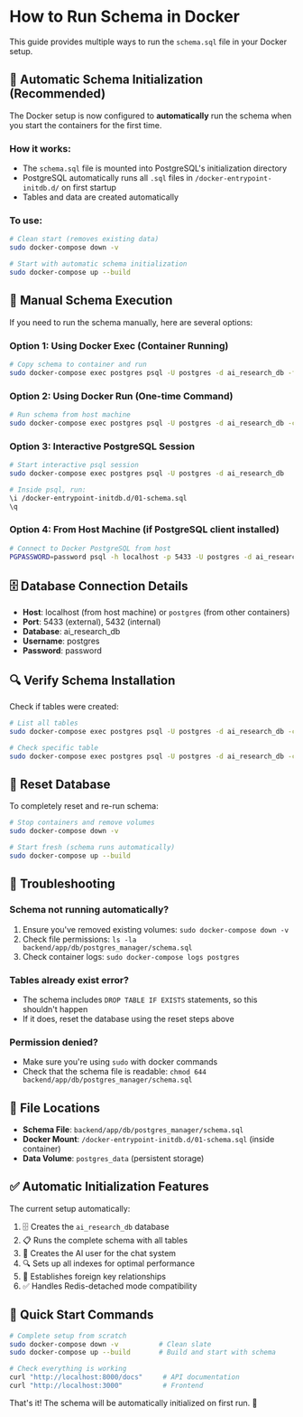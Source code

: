 # How to Run Schema in Docker

This guide provides multiple ways to run the `schema.sql` file in your Docker setup.

## 🚀 Automatic Schema Initialization (Recommended)

The Docker setup is now configured to **automatically** run the schema when you start the containers for the first time.

### How it works:
- The `schema.sql` file is mounted into PostgreSQL's initialization directory
- PostgreSQL automatically runs all `.sql` files in `/docker-entrypoint-initdb.d/` on first startup
- Tables and data are created automatically

### To use:
```bash
# Clean start (removes existing data)
sudo docker-compose down -v

# Start with automatic schema initialization
sudo docker-compose up --build
```

## 🔧 Manual Schema Execution

If you need to run the schema manually, here are several options:

### Option 1: Using Docker Exec (Container Running)
```bash
# Copy schema to container and run
sudo docker-compose exec postgres psql -U postgres -d ai_research_db -f /docker-entrypoint-initdb.d/01-schema.sql
```

### Option 2: Using Docker Run (One-time Command)
```bash
# Run schema from host machine
sudo docker-compose exec postgres psql -U postgres -d ai_research_db -c "\i /docker-entrypoint-initdb.d/01-schema.sql"
```

### Option 3: Interactive PostgreSQL Session
```bash
# Start interactive psql session
sudo docker-compose exec postgres psql -U postgres -d ai_research_db

# Inside psql, run:
\i /docker-entrypoint-initdb.d/01-schema.sql
\q
```

### Option 4: From Host Machine (if PostgreSQL client installed)
```bash
# Connect to Docker PostgreSQL from host
PGPASSWORD=password psql -h localhost -p 5433 -U postgres -d ai_research_db -f backend/app/db/postgres_manager/schema.sql
```

## 🗄️ Database Connection Details

- **Host**: localhost (from host machine) or `postgres` (from other containers)
- **Port**: 5433 (external), 5432 (internal)
- **Database**: ai_research_db
- **Username**: postgres
- **Password**: password

## 🔍 Verify Schema Installation

Check if tables were created:
```bash
# List all tables
sudo docker-compose exec postgres psql -U postgres -d ai_research_db -c "\dt"

# Check specific table
sudo docker-compose exec postgres psql -U postgres -d ai_research_db -c "SELECT COUNT(*) FROM users;"
```

## 🔄 Reset Database

To completely reset and re-run schema:
```bash
# Stop containers and remove volumes
sudo docker-compose down -v

# Start fresh (schema runs automatically)
sudo docker-compose up --build
```

## 🐛 Troubleshooting

### Schema not running automatically?
1. Ensure you've removed existing volumes: `sudo docker-compose down -v`
2. Check file permissions: `ls -la backend/app/db/postgres_manager/schema.sql`
3. Check container logs: `sudo docker-compose logs postgres`

### Tables already exist error?
- The schema includes `DROP TABLE IF EXISTS` statements, so this shouldn't happen
- If it does, reset the database using the reset steps above

### Permission denied?
- Make sure you're using `sudo` with docker commands
- Check that the schema file is readable: `chmod 644 backend/app/db/postgres_manager/schema.sql`

## 📁 File Locations

- **Schema File**: `backend/app/db/postgres_manager/schema.sql`
- **Docker Mount**: `/docker-entrypoint-initdb.d/01-schema.sql` (inside container)
- **Data Volume**: `postgres_data` (persistent storage)

## ✅ Automatic Initialization Features

The current setup automatically:
1. 🗄️ Creates the `ai_research_db` database
2. 📋 Runs the complete schema with all tables
3. 👤 Creates the AI user for the chat system
4. 🔍 Sets up all indexes for optimal performance
5. 🔗 Establishes foreign key relationships
6. ✅ Handles Redis-detached mode compatibility

## 🚀 Quick Start Commands

```bash
# Complete setup from scratch
sudo docker-compose down -v          # Clean slate
sudo docker-compose up --build       # Build and start with schema

# Check everything is working
curl "http://localhost:8000/docs"     # API documentation
curl "http://localhost:3000"          # Frontend
```

That's it! The schema will be automatically initialized on first run. 🎉